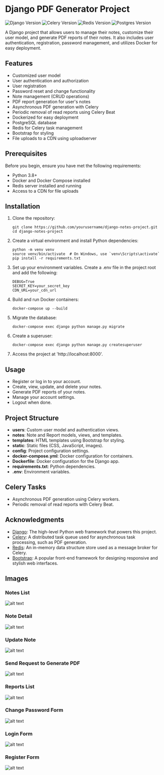 # Django PDF Generator Project

![Django Version](https://img.shields.io/badge/Django-4.2.4-brightgreen.svg)
![Celery Version](https://img.shields.io/badge/Celery-5.3.1-brightgreen.svg)
![Redis Version](https://img.shields.io/badge/Redis-5.0.0-brightgreen.svg)
![Postgres Version](https://img.shields.io/badge/Postgres-latest-brightgreen.svg)

A Django project that allows users to manage their notes, customize their user model, and generate PDF reports of their notes. It also includes user authentication, registration, password management, and utilizes Docker for easy deployment.

## Features

- Customized user model
- User authentication and authorization
- User registration
- Password reset and change functionality
- Note management (CRUD operations)
- PDF report generation for user's notes
- Asynchronous PDF generation with Celery
- Periodic removal of read reports using Celery Beat
- Dockerized for easy deployment
- PostgreSQL database
- Redis for Celery task management
- Bootstrap for styling
- File uploads to a CDN using uploadserver

## Prerequisites

Before you begin, ensure you have met the following requirements:

- Python 3.8+
- Docker and Docker Compose installed
- Redis server installed and running
- Access to a CDN for file uploads

## Installation

1. Clone the repository:

   ```shell
   git clone https://github.com/yourusername/django-notes-project.git
   cd django-notes-project

2. Create a virtual environment and install Python dependencies:

   ```shell
   python -m venv venv
   source venv/bin/activate  # On Windows, use `venv\Scripts\activate`
   pip install -r requirements.txt

3. Set up your environment variables. Create a .env file in the project root and add the following:

   ```shell
   DEBUG=True
   SECRET_KEY=your_secret_key
   CDN_URL=your_cdn_url

4. Build and run Docker containers:

   ```shell
   docker-compose up --build

5. Migrate the database:

   ```shell
   docker-compose exec django python manage.py migrate
   
6. Create a superuser:

   ```shell
   docker-compose exec django python manage.py createsuperuser

7. Access the project at 'http://localhost:8000'.


## Usage

* Register or log in to your account.
* Create, view, update, and delete your notes.
* Generate PDF reports of your notes.
* Manage your account settings.
* Logout when done.


## Project Structure

* **users**: Custom user model and authentication views.
* **notes**: Note and Report models, views, and templates.
* **templates**: HTML templates using Bootstrap for styling.
* **static**: Static files (CSS, JavaScript, images).
* **config**: Project configuration settings.
* **docker-compose.yml**: Docker configuration for containers.
* **Dockerfile**: Docker configuration for the Django app.
* **requirements.txt**: Python dependencies.
* **.env**: Environment variables.

## Celery Tasks

* Asynchronous PDF generation using Celery workers.
* Periodic removal of read reports with Celery Beat.


## Acknowledgments

- [Django](https://www.djangoproject.com/): The high-level Python web framework that powers this project.
- [Celery](https://docs.celeryproject.org/): A distributed task queue used for asynchronous task processing, such as PDF generation.
- [Redis](https://redis.io/): An in-memory data structure store used as a message broker for Celery.
- [Bootstrap](https://getbootstrap.com/): A popular front-end framework for designing responsive and stylish web interfaces.


## Images
### Notes List
![alt text](images/img1.png)

### Note Detail
![alt text](images/img2.png)

### Update Note
![alt text](images/img3.png)

### Send Request to Generate PDF
![alt text](images/img4.png)

### Reports List
![alt text](images/img5.png)

### Change Password Form
![alt text](images/img6.png)

### Login Form
![alt text](images/img7.png)

### Register Form
![alt text](images/img8.png)

